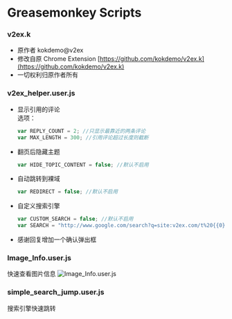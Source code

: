 
Greasemonkey Scripts
===============================
### v2ex.k
- 原作者 kokdemo@v2ex
- 修改自原 Chrome Extension [https://github.com/kokdemo/v2ex.k](https://github.com/kokdemo/v2ex.k)
- 一切权利归原作者所有

### v2ex_helper.user.js
- 显示引用的评论<br/>
  选项：

  ```javascript
  var REPLY_COUNT = 2; //只显示最靠近的两条评论
  var MAX_LENGTH = 300; //引用评论超过长度则截断
  ```
- 翻页后隐藏主题<br/>

  ```javascript
  var HIDE_TOPIC_CONTENT = false; //默认不启用
  ```
- 自动跳转到裸域<br/>

  ```javascript
  var REDIRECT = false; //默认不启用
  ```
- 自定义搜索引擎<br/>

  ```javascript
  var CUSTOM_SEARCH = false; //默认不启用
  var SEARCH = "http://www.google.com/search?q=site:v2ex.com/t%20{{0}}"; //修改搜索引擎，关键字用{{0}}替换

  ```
- 感谢回复增加一个确认弹出框<br/>

### Image_Info.user.js
快速查看图片信息
![Image_Info.user.js](http://ww2.sinaimg.cn/large/3e69b0ccgw1eoh0xsws5sj20l90a83z5.jpg)

### simple_search_jump.user.js
搜索引擎快速跳转

